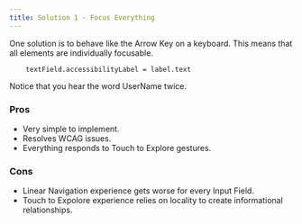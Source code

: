 ```yaml
---
title: Solution 1 - Focus Everything
---
```


One solution is to behave like the Arrow Key on a keyboard. This means that all elements are individually focusable. 

```
	textField.accessibilityLabel = label.text
```

Notice that you hear the word UserName twice. 

### Pros
- Very simple to implement.
- Resolves WCAG issues.
- Everything responds to Touch to Explore gestures.

### Cons
- Linear Navigation experience gets worse for every Input Field.
- Touch to Expolore experience relies on locality to create informational relationships.
